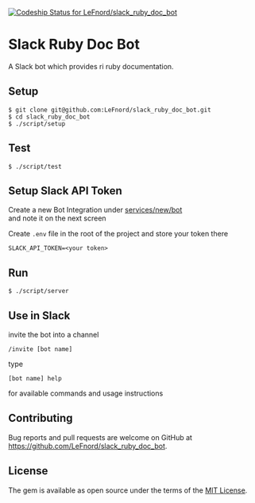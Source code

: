[ ![Codeship Status for LeFnord/slack_ruby_doc_bot](https://codeship.com/projects/f1e55a50-6357-0134-29f2-0648b7df1f30/status?branch=master)](https://codeship.com/projects/175349)

# Slack Ruby Doc Bot

A Slack bot which provides ri ruby documentation.

## Setup

```
$ git clone git@github.com:LeFnord/slack_ruby_doc_bot.git
$ cd slack_ruby_doc_bot
$ ./script/setup
```

## Test

```
$ ./script/test
```

## Setup Slack API Token

Create a new Bot Integration under [services/new/bot](http://slack.com/services/new/bot)  
and note it on the next screen

Create `.env` file in the root of the project and store your token there

```
SLACK_API_TOKEN=<your token>
```

## Run

```
$ ./script/server
```

## Use in Slack

invite the bot into a channel
```
/invite [bot name]
```

type
```
[bot name] help
```
for available commands and usage instructions

## Contributing

Bug reports and pull requests are welcome on GitHub at https://github.com/LeFnord/slack_ruby_doc_bot.


## License

The gem is available as open source under the terms of the [MIT License](LICENSE).
